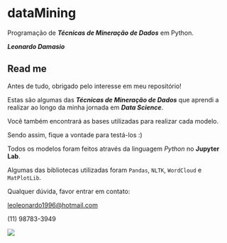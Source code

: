 # dataMining
Programação de **_Técnicas de Mineração de Dados_** em Python.

**_Leonardo Damasio_**

## Read me

Antes de tudo, obrigado pelo interesse em meu repositório!

Estas são algumas das **_Técnicas de Mineração de Dados_** que aprendi a realizar ao longo da minha jornada em **_Data Science_**. 

Você também encontrará as bases utilizadas para realizar cada modelo. 

Sendo assim, fique a vontade para testá-los :)

Todos os modelos foram feitos através da linguagem *Python* no **Jupyter Lab**.

Algumas das bibliotecas utilizadas foram `Pandas`, `NLTK`, `WordCloud` e `MatPlotLib`.

Qualquer dúvida, favor entrar em contato:

leoleonardo1996@hotmail.com

(11) 98783-3949

![](https://cdn.lynda.com/course/578072/578072-636342597357960762-16x9.jpg)
